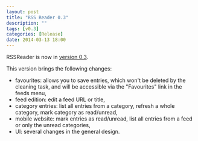 ```yaml
---
layout: post
title: "RSS Reader 0.3"
description: ""
tags: [v0.3]
categories: [Release]
date: 2014-03-13 18:00
---
```


RSSReader is now in [version 0.3](https://github.com/RemyG/RSSReader/releases/tag/v0.3).

This version brings the following changes:

* favourites: allows you to save entries, which won't be deleted by the cleaning task, and will be accessible via the "Favourites" link in the feeds menu,
* feed edition: edit a feed URL or title,
* category entries: list all entries from a category, refresh a whole category, mark category as read/unread,
* mobile website: mark entries as read/unread, list all entries from a feed or only the unread categories,
* UI: several changes in the general design.

